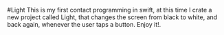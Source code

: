 #Light
This is my first contact programming in swift, at this time I crate a new project called Light, that changes the screen from black to white, and back again, whenever the user taps a button. 
Enjoy it!.
